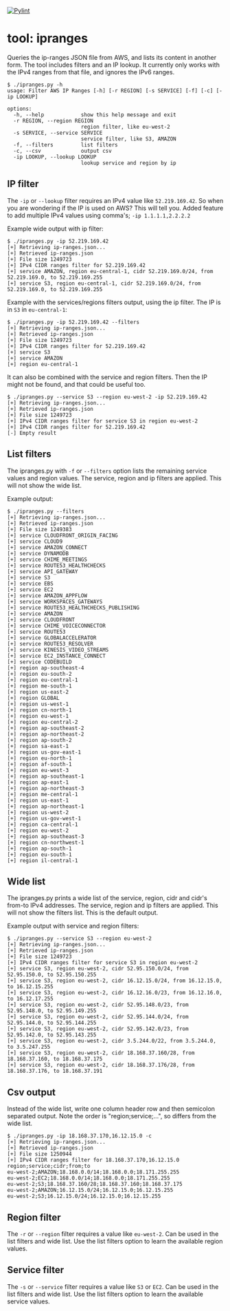 [![Pylint](https://github.com/amkuipers/aws-ip-ranges/actions/workflows/pylint.yml/badge.svg?branch=main)](https://github.com/amkuipers/aws-ip-ranges/actions/workflows/pylint.yml)

# tool: ipranges
Queries the ip-ranges JSON file from AWS, and lists its content in another form. 
The tool includes filters and an IP lookup.
It currently only works with the IPv4 ranges from that file, and ignores the IPv6 ranges.

```
$ ./ipranges.py -h
usage: Filter AWS IP Ranges [-h] [-r REGION] [-s SERVICE] [-f] [-c] [-ip LOOKUP]

options:
  -h, --help            show this help message and exit
  -r REGION, --region REGION
                        region filter, like eu-west-2
  -s SERVICE, --service SERVICE
                        service filter, like S3, AMAZON
  -f, --filters         list filters
  -c, --csv             output csv
  -ip LOOKUP, --lookup LOOKUP
                        lookup service and region by ip

```

## IP filter

The `-ip` or `--lookup` filter requires an IPv4 value like `52.219.169.42`.
So when you are wondering if the IP is used on AWS? This will tell you.
Added feature to add multiple IPv4 values using comma's; `-ip 1.1.1.1,2.2.2.2`

Example wide output with ip filter:
```
$ ./ipranges.py -ip 52.219.169.42
[+] Retrieving ip-ranges.json...
[+] Retrieved ip-ranges.json
[+] File size 1249723
[+] IPv4 CIDR ranges filter for 52.219.169.42
[+] service AMAZON, region eu-central-1, cidr 52.219.169.0/24, from 52.219.169.0, to 52.219.169.255
[+] service S3, region eu-central-1, cidr 52.219.169.0/24, from 52.219.169.0, to 52.219.169.255
```

Example with the services/regions filters output, using the ip filter. 
The IP is in `S3` in `eu-central-1`:
```
$ ./ipranges.py -ip 52.219.169.42 --filters
[+] Retrieving ip-ranges.json...
[+] Retrieved ip-ranges.json
[+] File size 1249723
[+] IPv4 CIDR ranges filter for 52.219.169.42
[+] service S3
[+] service AMAZON
[+] region eu-central-1
```

It can also be combined with the service and region filters. 
Then the IP might not be found, and that could be useful too.

```
$ ./ipranges.py --service S3 --region eu-west-2 -ip 52.219.169.42
[+] Retrieving ip-ranges.json...
[+] Retrieved ip-ranges.json
[+] File size 1249723
[+] IPv4 CIDR ranges filter for service S3 in region eu-west-2
[+] IPv4 CIDR ranges filter for 52.219.169.42
[-] Empty result
```


## List filters

The ipranges.py with `-f` or `--filters` option lists the remaining service values and region values.
The service, region and ip filters are applied.
This will not show the wide list.

Example output:
```
$ ./ipranges.py --filters
[+] Retrieving ip-ranges.json...
[+] Retrieved ip-ranges.json
[+] File size 1249383
[+] service CLOUDFRONT_ORIGIN_FACING
[+] service CLOUD9
[+] service AMAZON_CONNECT
[+] service DYNAMODB
[+] service CHIME_MEETINGS
[+] service ROUTE53_HEALTHCHECKS
[+] service API_GATEWAY
[+] service S3
[+] service EBS
[+] service EC2
[+] service AMAZON_APPFLOW
[+] service WORKSPACES_GATEWAYS
[+] service ROUTE53_HEALTHCHECKS_PUBLISHING
[+] service AMAZON
[+] service CLOUDFRONT
[+] service CHIME_VOICECONNECTOR
[+] service ROUTE53
[+] service GLOBALACCELERATOR
[+] service ROUTE53_RESOLVER
[+] service KINESIS_VIDEO_STREAMS
[+] service EC2_INSTANCE_CONNECT
[+] service CODEBUILD
[+] region ap-southeast-4
[+] region eu-south-2
[+] region eu-central-1
[+] region me-south-1
[+] region us-east-2
[+] region GLOBAL
[+] region us-west-1
[+] region cn-north-1
[+] region eu-west-1
[+] region eu-central-2
[+] region ap-southeast-2
[+] region ap-northeast-2
[+] region ap-south-2
[+] region sa-east-1
[+] region us-gov-east-1
[+] region eu-north-1
[+] region af-south-1
[+] region eu-west-3
[+] region ap-southeast-1
[+] region ap-east-1
[+] region ap-northeast-3
[+] region me-central-1
[+] region us-east-1
[+] region ap-northeast-1
[+] region us-west-2
[+] region us-gov-west-1
[+] region ca-central-1
[+] region eu-west-2
[+] region ap-southeast-3
[+] region cn-northwest-1
[+] region ap-south-1
[+] region eu-south-1
[+] region il-central-1
```

## Wide list 

The ipranges.py prints a wide list of the service, region, cidr and cidr's from-to IPv4 addresses.
The service, region and ip filters are applied.
This will not show the filters list.
This is the default output.

Example output with service and region filters:
```
$ ./ipranges.py --service S3 --region eu-west-2
[+] Retrieving ip-ranges.json...
[+] Retrieved ip-ranges.json
[+] File size 1249723
[+] IPv4 CIDR ranges filter for service S3 in region eu-west-2
[+] service S3, region eu-west-2, cidr 52.95.150.0/24, from 52.95.150.0, to 52.95.150.255
[+] service S3, region eu-west-2, cidr 16.12.15.0/24, from 16.12.15.0, to 16.12.15.255
[+] service S3, region eu-west-2, cidr 16.12.16.0/23, from 16.12.16.0, to 16.12.17.255
[+] service S3, region eu-west-2, cidr 52.95.148.0/23, from 52.95.148.0, to 52.95.149.255
[+] service S3, region eu-west-2, cidr 52.95.144.0/24, from 52.95.144.0, to 52.95.144.255
[+] service S3, region eu-west-2, cidr 52.95.142.0/23, from 52.95.142.0, to 52.95.143.255
[+] service S3, region eu-west-2, cidr 3.5.244.0/22, from 3.5.244.0, to 3.5.247.255
[+] service S3, region eu-west-2, cidr 18.168.37.160/28, from 18.168.37.160, to 18.168.37.175
[+] service S3, region eu-west-2, cidr 18.168.37.176/28, from 18.168.37.176, to 18.168.37.191
```

## Csv output

Instead of the wide list, write one column header row and then semicolon separated output.
Note the order is "region;service;...", so differs from the wide list.

```
$ ./ipranges.py -ip 18.168.37.170,16.12.15.0 -c
[+] Retrieving ip-ranges.json...
[+] Retrieved ip-ranges.json
[+] File size 1250944
[+] IPv4 CIDR ranges filter for 18.168.37.170,16.12.15.0
region;service;cidr;from;to
eu-west-2;AMAZON;18.168.0.0/14;18.168.0.0;18.171.255.255
eu-west-2;EC2;18.168.0.0/14;18.168.0.0;18.171.255.255
eu-west-2;S3;18.168.37.160/28;18.168.37.160;18.168.37.175
eu-west-2;AMAZON;16.12.15.0/24;16.12.15.0;16.12.15.255
eu-west-2;S3;16.12.15.0/24;16.12.15.0;16.12.15.255
```


## Region filter

The `-r` or `--region` filter requires a value like `eu-west-2`.
Can be used in the list filters and wide list.
Use the list filters option to learn the available region values.

## Service filter

The `-s` or `--service` filter requires a value like `S3` or `EC2`.
Can be used in the list filters and wide list.
Use the list filters option to learn the available service values.

